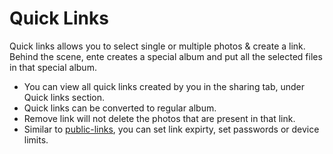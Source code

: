 # Quick Links

Quick links allows you to select single or multiple photos & create a link.
Behind the scene, ente creates a special album and put all the selected files in
that special album.

-   You can view all quick links created by you in the sharing tab, under Quick
    links section.
-   Quick links can be converted to regular album.
-   Remove link will not delete the photos that are present in that link.
-   Similar to [public-links](./public-links.md), you can set link expirty, set
    passwords or device limits.
